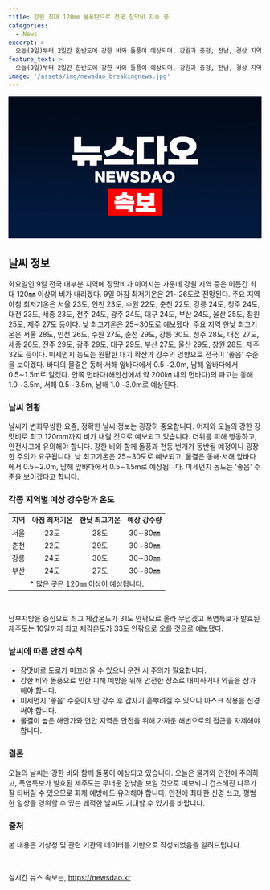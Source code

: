```yaml
---
title: 강원 최대 120㎜ 물폭탄으로 전국 장맛비 지속 중
categories:
  - News
excerpt: >
  오늘(9일)부터 2일간 한반도에 강한 비와 돌풍이 예상되며, 강원과 충청, 전남, 경상 지역에 120mm 이상의 강한 비가 예상됩니다. 최고 체감온도는 31도로 무덥겠지만, 미세먼지는 대기 확산과 강수로 좋음 수준을 보입니다. 바다의 물결은 0.5∼2.0m로 일겠으며, 동해, 서해, 남해 앞바다에서 1.0∼3.5m의 파고가 예상됩니다. (150자)
feature_text: >
  오늘(9일)부터 2일간 한반도에 강한 비와 돌풍이 예상되며, 강원과 충청, 전남, 경상 지역에 120mm 이상의 강한 비가 예상됩니다. 최고 체감온도는 31도로 무덥겠지만, 미세먼지는 대기 확산과 강수로 좋음 수준을 보입니다. 바다의 물결은 0.5∼2.0m로 일겠으며, 동해, 서해, 남해 앞바다에서 1.0∼3.5m의 파고가 예상됩니다. (150자)
image: '/assets/img/newsdao_breakingnews.jpg'
---
```


<p><img src="/assets/img/newsdao_breakingnews.jpg" alt="ranknews 속보" /></p>

<h2 data-ke-size="size26">날씨 정보</h2>

<p data-ke-size="size16">화요일인 9일 전국 대부분 지역에 장맛비가 이어지는 가운데 강원 지역 등은 이틈간 최대 120㎜ 이상의 비가 내리겠다. 9일 아침 최저기온은 21∼26도로 전망된다. 주요 지역 아침 최저기온은 서울 23도, 인천 23도, 수원 22도, 춘천 22도, 강릉 24도, 청주 24도, 대전 23도, 세종 23도, 전주 24도, 광주 24도, 대구 24도, 부산 24도, 울산 25도, 창원 25도, 제주 27도 등이다. 낮 최고기온은 25∼30도로 예보됐다. 주요 지역 한낮 최고기온은 서울 28도, 인천 26도, 수원 27도, 춘천 29도, 강릉 30도, 청주 28도, 대전 27도, 세종 26도, 전주 29도, 광주 29도, 대구 29도, 부산 27도, 울산 29도, 창원 28도, 제주 32도 등이다. 미세먼지 농도는 원활한 대기 확산과 강수의 영향으로 전국이 '좋음' 수준을 보이겠다. 바다의 물결은 동해·서해 앞바다에서 0.5∼2.0m, 남해 앞바다에서 0.5∼1.5m로 일겠다. 안쪽 먼바다(해안선에서 약 200㎞ 내의 먼바다)의 파고는 동해 1.0∼3.5m, 서해 0.5∼3.5m, 남해 1.0∼3.0m로 예상된다.</p>

<h3>날씨 현황</h3>

<p data-ke-size="size16">날씨가 변화무쌍한 요즘, 정확한 날씨 정보는 굉장히 중요합니다. 어제와 오늘의 강한 장맛비로 최고 120mm까지 비가 내릴 것으로 예보되고 있습니다. 더위를 피해 행동하고, 안전사고에 유의해야 합니다. 강한 비와 함께 돌풍과 천둥·번개가 동반될 예정이니 굉장한 주의가 요구됩니다. 낮 최고기온은 25∼30도로 예보되고, 물결은 동해·서해 앞바다에서 0.5∼2.0m, 남해 앞바다에서 0.5∼1.5m로 예상됩니다. 미세먼지 농도는 '좋음' 수준을 보이겠다고 합니다.</p>

<h3>각종 지역별 예상 강수량과 온도</h3>

<table>
    <tbody>
        <tr>
            <td style="text-align: center; height: 17px;"><b>지역</b></td>
            <td style="text-align: center; height: 17px;"><b>아침 최저기온</b></td>
            <td style="text-align: center; height: 17px;"><b>한낮 최고기온</b></td>
            <td style="text-align: center; height: 17px;"><b>예상 강수량</b></td>
        </tr>
        <tr>
            <td style="text-align: center; height: 17px;">서울</td>
            <td style="text-align: center; height: 17px;">23도</td>
            <td style="text-align: center; height: 17px;">28도</td>
            <td style="text-align: center; height: 17px;">30∼80㎜</td>
        </tr>
        <tr>
            <td style="text-align: center; height: 17px;">춘천</td>
            <td style="text-align: center; height: 17px;">22도</td>
            <td style="text-align: center; height: 17px;">29도</td>
            <td style="text-align: center; height: 17px;">30∼80㎜</td>
        </tr>
        <tr>
            <td style="text-align: center; height: 17px;">강릉</td>
            <td style="text-align: center; height: 17px;">24도</td>
            <td style="text-align: center; height: 17px;">30도</td>
            <td style="text-align: center; height: 17px;">30∼80㎜</td>
        </tr>
        <tr>
            <td style="text-align: center; height: 17px;">부산</td>
            <td style="text-align: center; height: 17px;">24도</td>
            <td style="text-align: center; height: 17px;">27도</td>
            <td style="text-align: center; height: 17px;">30∼80㎜</td>
        </tr>
        <tr>
            <td colspan="4" style="text-align: center; height: 17px;">* 많은 곳은 120㎜ 이상이 예상됩니다.</td>
        </tr>
    </tbody>
</table>

<p data-ke-size="size16">&nbsp;</p>

<p data-ke-size="size16">남부지방을 중심으로 최고 체감온도가 31도 안팎으로 올라 무덥겠고 폭염특보가 발효된 제주도는 10일까지 최고 체감온도가 33도 안팎으로 오를 것으로 예보됐다.</p>

<h3>날씨에 따른 안전 수칙</h3>

<ul>
    <li>장맛비로 도로가 미끄러울 수 있으니 운전 시 주의가 필요합니다.</li>
    <li>강한 비와 돌풍으로 인한 피해 예방을 위해 안전한 장소로 대피하거나 외출을 삼가해야 합니다.</li>
    <li>미세먼지 '좋음' 수준이지만 강수 후 갑자기 흩뿌려질 수 있으니 마스크 착용을 신경 써야 합니다.</li>
    <li>물결이 높은 해안가와 연안 지역은 안전을 위해 가까운 해변으로의 접근을 자제해야 합니다.</li>
</ul>

<h3>결론</h3>

<p data-ke-size="size16">오늘의 날씨는 강한 비와 함께 돌풍이 예상되고 있습니다. 오늘은 물가와 안전에 주의하고, 폭염특보가 발효된 제주도는 무더운 한낮을 보일 것으로 예보되니 건조해진 나무가 잘 타버릴 수 있으므로 화재 예방에도 유의해야 합니다. 안전에 최대한 신경 쓰고, 평범한 일상을 영위할 수 있는 쾌적한 날씨도 기대할 수 있기를 바랍니다.</p>

<h3>출처</h3>

<p data-ke-size="size16">본 내용은 기상청 및 관련 기관의 데이터를 기반으로 작성되었음을 알려드립니다.</p>

<p data-ke-size="size16">&nbsp;</p>
실시간 뉴스 속보는, <a href="https://newsdao.kr" rel="dofollow">https://newsdao.kr</a>


